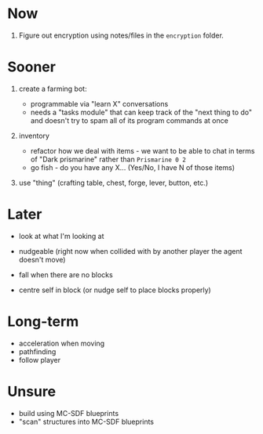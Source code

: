 # Now

1. Figure out encryption using notes/files in the `encryption` folder.

# Sooner

1. create a farming bot:
    - programmable via "learn X" conversations
    - needs a "tasks module" that can keep track of the "next thing to do" and doesn't try to spam
        all of its program commands at once

1. inventory
    - refactor how we deal with items - we want to be able to chat in terms of "Dark prismarine"
        rather than ```Prismarine 0 2```
    - go fish - do you have any X... (Yes/No, I have N of those items)

1. use "thing" (crafting table, chest, forge, lever, button, etc.)

# Later

- look at what I'm looking at

- nudgeable (right now when collided with by another player the agent doesn't move)

- fall when there are no blocks

- centre self in block (or nudge self to place blocks properly)

# Long-term

- acceleration when moving
- pathfinding 
- follow player

# Unsure

- build using MC-SDF blueprints
- "scan" structures into MC-SDF blueprints
